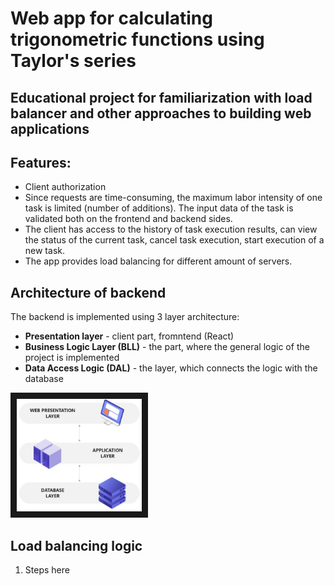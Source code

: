 # Web app for calculating trigonometric functions using Taylor's series

## Educational project for familiarization with load balancer and other approaches to building web applications

## Features:

- Client authorization
- Since requests are time-consuming, the maximum labor intensity of one task is limited (number of additions). The input data of the task is validated both on the frontend and backend sides.
- The client has access to the history of task execution results, can view the status of the current task, cancel task execution, start execution of a new task.
- The app provides load balancing for different amount of servers.

## Architecture of backend
The backend is implemented using 3 layer architecture:
- **Presentation layer** - client part, fromntend (React)
- **Business Logic Layer (BLL)** - the part, where the general logic of the project is implemented
- **Data Access Logic (DAL)** - the layer, which connects the logic with the database
<img src="docs\imgs\3-layer-architecture.jpg" alt="Watch the series" width="200" height="180" border="10" />

## Load balancing logic
1. Steps here
